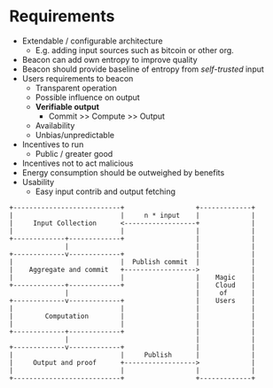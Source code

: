 # Requirements

- Extendable / configurable architecture
    - E.g. adding input sources such as bitcoin or other org.
- Beacon can add own entropy to improve quality
- Beacon should provide baseline of entropy from *self-trusted* input
- Users requirements to beacon
    - Transparent operation
    - Possible influence on output
    - **Verifiable output**
        - Commit >> Compute >> Output
    - Availability
    - Unbias/unpredictable
- Incentives to run
    - Public / greater good
- Incentives not to act malicious
- Energy consumption should be outweighed by benefits
- Usability
    - Easy input contrib and output fetching


```
+---------------------------+                  +-------------+
|                           |     n * input    |             |
|     Input Collection      <------------------+             |
|                           |                  |             |
+-------------+-------------+                  |             |
              |                                |             |
+-------------v-------------+                  |             |
|                           |  Publish commit  |             |
|    Aggregate and commit   +------------------>             |
|                           |                  |    Magic    |
+-------------+-------------+                  |    Cloud    |
              |                                |     of      |
+-------------v-------------+                  |    Users    |
|                           |                  |             |
|        Computation        |                  |             |
|                           |                  |             |
+-------------+-------------+                  |             |
              |                                |             |
+-------------v-------------+                  |             |
|                           |     Publish      |             |
|     Output and proof      +------------------>             |
|                           |                  |             |
+---------------------------+                  +-------------+
```
